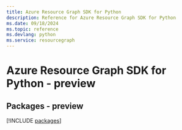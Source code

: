 ```yaml
---
title: Azure Resource Graph SDK for Python
description: Reference for Azure Resource Graph SDK for Python
ms.date: 09/18/2024
ms.topic: reference
ms.devlang: python
ms.service: resourcegraph
---
```

# Azure Resource Graph SDK for Python - preview
## Packages - preview
[!INCLUDE [packages](resource-graph-index.md)]